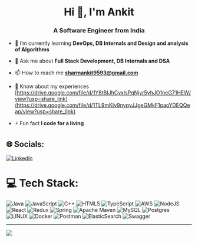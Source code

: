 <h1 align="center">Hi 👋, I'm Ankit</h1>
<h3 align="center">A Software Engineer from India</h3>

- 🌱 I’m currently learning **DevOps, DB Internals and Design and analysis of Algorithms**

- 💬 Ask me about **Full Stack Development, DB Internals and DSA**

- 📫 How to reach me **sharmankit9593@gmail.com**

- 📄 Know about my experiences [https://drive.google.com/file/d/1Y8tBIJhCyxlsPqNjyr5yhJO1neG71HEW/view?usp=share_link](https://drive.google.com/file/d/1TL9mKIv9nypyJJgeGMkF1paoYDEQQeap/view?usp=share_link)

- ⚡ Fun fact **I code for a living**

## 🌐 Socials:
[![LinkedIn](https://img.shields.io/badge/LinkedIn-%230077B5.svg?logo=linkedin&logoColor=white)](https://linkedin.com/in/ankit-sharma99) 

# 💻 Tech Stack:
![Java](https://img.shields.io/badge/java-%23ED8B00.svg?style=plastic&logo=java&logoColor=white) ![JavaScript](https://img.shields.io/badge/javascript-%23323330.svg?style=plastic&logo=javascript&logoColor=%23F7DF1E) ![C++](https://img.shields.io/badge/c++-%2300599C.svg?style=plastic&logo=c%2B%2B&logoColor=white)  ![HTML5](https://img.shields.io/badge/html5-%23E34F26.svg?style=plastic&logo=html5&logoColor=white) ![TypeScript](https://img.shields.io/badge/typescript-%23007ACC.svg?style=plastic&logo=typescript&logoColor=white) ![AWS](https://img.shields.io/badge/AWS-%23FF9900.svg?style=plastic&logo=amazon-aws&logoColor=white)  ![NodeJS](https://img.shields.io/badge/node.js-6DA55F?style=plastic&logo=node.js&logoColor=white) ![React](https://img.shields.io/badge/react-%2320232a.svg?style=plastic&logo=react&logoColor=%2361DAFB) ![Redux](https://img.shields.io/badge/redux-%23593d88.svg?style=plastic&logo=redux&logoColor=white) ![Spring](https://img.shields.io/badge/spring-%236DB33F.svg?style=plastic&logo=spring&logoColor=white) ![Apache Maven](https://img.shields.io/badge/Apache%20Maven-C71A36?style=plastic&logo=Apache%20Maven&logoColor=white) ![MySQL](https://img.shields.io/badge/mysql-%2300f.svg?style=plastic&logo=mysql&logoColor=white) ![Postgres](https://img.shields.io/badge/postgres-%23316192.svg?style=plastic&logo=postgresql&logoColor=white) ![LINUX](https://img.shields.io/badge/Linux-FCC624?style=plastic&logo=linux&logoColor=black) ![Docker](https://img.shields.io/badge/docker-%230db7ed.svg?style=plastic&logo=docker&logoColor=white) ![Postman](https://img.shields.io/badge/Postman-FF6C37?style=plastic&logo=postman&logoColor=white) ![ElasticSearch](https://img.shields.io/badge/-ElasticSearch-005571?style=plastic&logo=elasticsearch) ![Swagger](https://img.shields.io/badge/-Swagger-%23Clojure?style=plastic&logo=swagger&logoColor=white) 

---
[![](https://visitcount.itsvg.in/api?id=ankitsharma99&icon=2&color=5)](https://visitcount.itsvg.in)

<!-- Proudly created with GPRM ( https://gprm.itsvg.in ) -->
